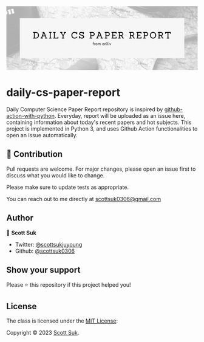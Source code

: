 <img src="title.png" alt="drawing" width="1200"/>

# daily-cs-paper-report

Daily Computer Science Paper Report repository is inspired by [github-action-with-python](https://github.com/zzsza/github-action-with-python). Everyday, report will be uploaded as an issue here, containing information about today's recent papers and hot subjects. This project is implemented in Python 3, and uses Github Action functionalities to open an issue automatically. 

## 🙌 Contribution
Pull requests are welcome. For major changes, please open an issue first to discuss what you would like to change.

Please make sure to update tests as appropriate.

You can reach out to me directly at scottsuk0306@gmail.com

## Author

👤 **Scott Suk**

- Twitter: [@scottsukjuyoung](https://twitter.com/scottsukjuyoung)
- Github: [@scottsuk0306](https://github.com/scottsuk0306)

## Show your support

Please ⭐️ this repository if this project helped you!

## License
The class is licensed under the [MIT License](http://opensource.org/licenses/MIT):

Copyright &copy; 2023 [Scott Suk](https://github.com/scottsuk0306).
